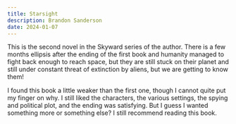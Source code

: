 ```yaml
---
title: Starsight
description: Brandon Sanderson
date: 2024-01-07
---
```


This is the second novel in the Skyward series of the author. There is a few months ellipsis after the ending of the first book and humanity managed to fight back enough to reach space, but they are still stuck on their planet and still under constant threat of extinction by aliens, but we are getting to know them!

I found this book a little weaker than the first one, though I cannot quite put my finger on why. I still liked the characters, the various settings, the spying and political plot, and the ending was satisfying. But I guess I wanted something more or something else? I still recommend reading this book.
